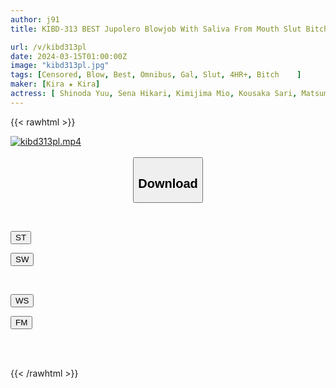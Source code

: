 ```yaml
---
author: j91
title: KIBD-313 BEST Jupolero Blowjob With Saliva From Mouth Slut Bitches Who Can Instantly Suck Any Dick

url: /v/kibd313pl
date: 2024-03-15T01:00:00Z
image: "kibd313pl.jpg"
tags: [Censored, Blow, Best, Omnibus, Gal, Slut, 4HR+, Bitch	]
maker: [Kira ★ Kira]
actress: [ Shinoda Yuu, Sena Hikari, Kimijima Mio, Kousaka Sari, Matsumoto Ichika, Saeki Yumika, Tsubaki Rika,  Himesaki Hana, Narumi Miu, Kitano Mina]
---
```



{{< rawhtml >}}

<div class="video" data-videoid="a7B1Oj4jMxHbeP">
    <a href="javascript:;">
        <img src="/v/kibd313pl/kibd313pl.jpg" width="WIDTH" height="HEIGHT" alt="kibd313pl.mp4" loading="lazy">
    </a>
</div>

<script type="text/javascript" src="https://j91.asia/asset/on-demand-st.js"></script>

<br>
  <link rel="stylesheet" href="https://j91.asia/asset/bs5.css">
  
  <center>
  <button class="btn btn-primary" type="button" data-bs-toggle="collapse" data-bs-target=".multi-collapse" aria-expanded="false" aria-controls="multiCollapseExample1 multiCollapseExample2"><h2>Download</h2></button></center>
</p>
<div class="row">
  <div class="col">
    <div class="collapse multi-collapse" id="multiCollapseExample1">
      <div class="card card-body">
	      	      <br>
<div class="buttons">  
<p><a href="https://streamtape.to/v/a7B1Oj4jMxHbeP" target="_blank"><button class="btn-hover color-3"><i class="fa fa-download"></i> ST</button></a></p>
<p><a href="https://cdnwish.com/51qz25qd9fmv" target="_blank"><button class="btn-hover color-2"><i class="fa fa-download"></i> SW</button></a></p></div>
    </div>
  </div>
</div>
  <div class="col">
    <div class="collapse multi-collapse" id="multiCollapseExample2">
      <div class="card card-body">
	      <br>
<div class="buttons">
<p><a href="javascript:;"><button class="btn-hover color-9"><i class="fa fa-download"></i> WS</button></a></p>
<p><a href="https://filemoon.sx/d/6vggqdee4i79"><button class="btn-hover color-8"><i class="fa fa-download"></i> FM</button></a></p></div>
<br><br>
      </div>
    </div>
  </div>
</div>

{{< /rawhtml >}}